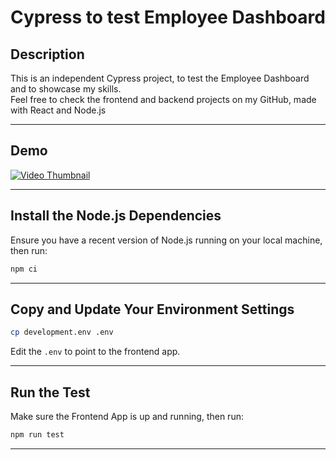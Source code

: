 
# Cypress to test Employee Dashboard

## Description

This is an independent Cypress project, to test the Employee Dashboard and to showcase my skills. <br>
Feel free to check the frontend and backend projects on my GitHub, made with React and Node.js

---


## Demo

[![Video Thumbnail](https://www.buddyget.net/static/img/pictures/ae78453c-0186-48e1-84b8-85c4653e7c5b.png)](https://drive.google.com/file/d/1fxpYYOftnFhqs04OQQ5PfthiZ6jypDV9/view?usp=sharing)


---

## Install the Node.js Dependencies

Ensure you have a recent version of Node.js running on your local machine, then run:

```sh
npm ci
```

---

## Copy and Update Your Environment Settings

```sh
cp development.env .env
```

Edit the `.env` to point to the frontend app.

---

## Run the Test

Make sure the Frontend App is up and running, then run:

```sh
npm run test
```

---




